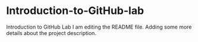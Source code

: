 # Introduction-to-GitHub-lab
Introduction to GitHub Lab
I am editing the README file. Adding some more details about the project description.
